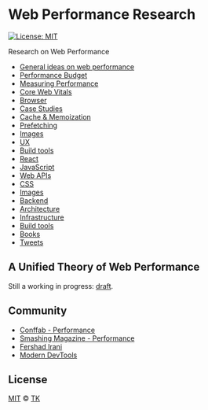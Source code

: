 # Web Performance Research

[![License: MIT](https://img.shields.io/badge/License-MIT-blue.svg)](https://opensource.org/licenses/MIT)

Research on Web Performance

- [General ideas on web performance](general)
- [Performance Budget](performance-budget)
- [Measuring Performance](measuring-performance)
- [Core Web Vitals](core-web-vitals)
- [Browser](browser)
- [Case Studies](case-studies)
- [Cache & Memoization](cache-and-memoization)
- [Prefetching](prefetching)
- [Images](images)
- [UX](ux)
- [Build tools](build-tools)
- [React](react)
- [JavaScript](javascript)
- [Web APIs](web-apis)
- [CSS](css)
- [Images](images)
- [Backend](backend)
- [Architecture](architecture)
- [Infrastructure](infrastructure)
- [Build tools](build-tools)
- [Books](books)
- [Tweets](tweets)

## A Unified Theory of Web Performance

Still a working in progress: [draft](draft/a-unified-theory-of-web-performance.md).

## Community

- [Conffab - Performance](https://conffab.com/topic/performance)
- [Smashing Magazine - Performance](https://www.smashingmagazine.com/category/performance)
- [Fershad Irani](https://fershad.com/writing/all)
- [Modern DevTools](https://moderndevtools.com)

## License

[MIT](/LICENSE) © [TK](https://iamtk.co)
